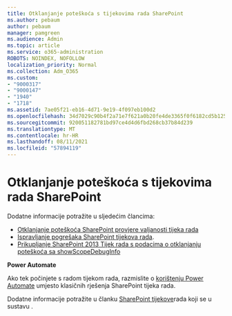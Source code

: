 ```yaml
---
title: Otklanjanje poteškoća s tijekovima rada SharePoint
ms.author: pebaum
author: pebaum
manager: pamgreen
ms.audience: Admin
ms.topic: article
ms.service: o365-administration
ROBOTS: NOINDEX, NOFOLLOW
localization_priority: Normal
ms.collection: Adm_O365
ms.custom:
- "9000317"
- "9000147"
- "1940"
- "1718"
ms.assetid: 7ae05f21-eb16-4d71-9e19-4f097eb100d2
ms.openlocfilehash: 34d7029c90b4f2a71e7f621a0b20fe4de3365f0f6182cd5b125a8c1a6055222a
ms.sourcegitcommit: 920051182781bd97ce4d4d6fbd268cb37b84d239
ms.translationtype: MT
ms.contentlocale: hr-HR
ms.lasthandoff: 08/11/2021
ms.locfileid: "57894119"
---
```

# <a name="troubleshoot-workflows-in-sharepoint"></a>Otklanjanje poteškoća s tijekovima rada SharePoint

Dodatne informacije potražite u sljedećim člancima:

- [Otklanjanje poteškoća SharePoint provjere valjanosti tijeka rada](https://docs.microsoft.com/sharepoint/dev/general-development/troubleshooting-sharepoint-server-workflow-validation-errors-in-visio)
- [Ispravljanje pogrešaka SharePoint tijekova rada](https://docs.microsoft.com/sharepoint/dev/general-development/debugging-sharepoint-server-workflows).
- [Prikupljanje SharePoint 2013 Tijek rada s podacima o otklanjanju poteškoća sa showScopeDebugInfo](https://docs.microsoft.com/sharepoint/troubleshoot/workflows/gather-workflow-data)

**Power Automate**

Ako tek počinjete s radom tijekom rada, razmislite o [korištenju Power Automate](https://docs.microsoft.com/power-automate/modern-approvals) umjesto klasičnih rješenja SharePoint tijeka rada.

Dodatne informacije potražite u članku [SharePoint tijekove](https://docs.microsoft.com/alchemyinsights/sharepoint-workflows-retiring)rada koji se u sustavu .
